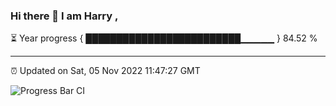 ### Hi there 👋 I am Harry , 

⏳ Year progress { █████████████████████████▁▁▁▁▁ } 84.52 %

---

⏰ Updated on Sat, 05 Nov 2022 11:47:27 GMT

![Progress Bar CI](https://github.com/duykhang68/duykhang68/workflows/Progress%20Bar%20CI/badge.svg)
